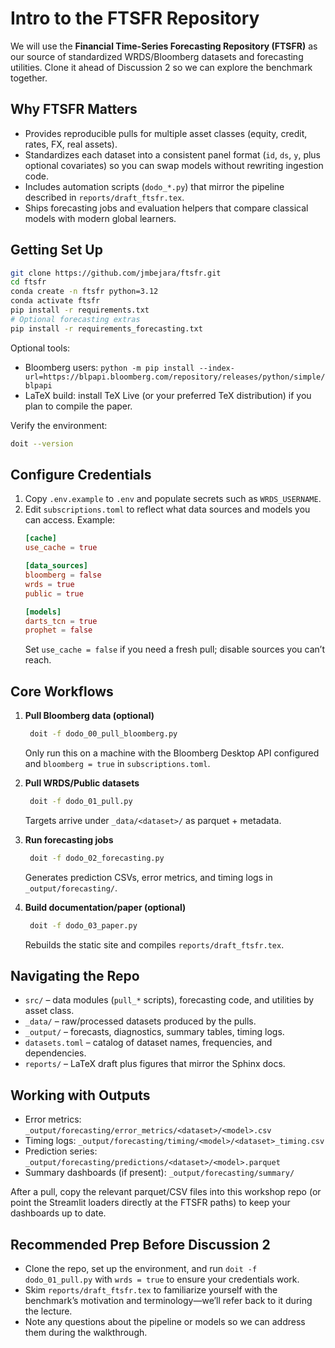 # Intro to the FTSFR Repository

We will use the **Financial Time-Series Forecasting Repository (FTSFR)** as our source of standardized WRDS/Bloomberg datasets and forecasting utilities. Clone it ahead of Discussion 2 so we can explore the benchmark together.

## Why FTSFR Matters
- Provides reproducible pulls for multiple asset classes (equity, credit, rates, FX, real assets).
- Standardizes each dataset into a consistent panel format (`id`, `ds`, `y`, plus optional covariates) so you can swap models without rewriting ingestion code.
- Includes automation scripts (`dodo_*.py`) that mirror the pipeline described in `reports/draft_ftsfr.tex`.
- Ships forecasting jobs and evaluation helpers that compare classical models with modern global learners.

## Getting Set Up
```bash
git clone https://github.com/jmbejara/ftsfr.git
cd ftsfr
conda create -n ftsfr python=3.12
conda activate ftsfr
pip install -r requirements.txt
# Optional forecasting extras
pip install -r requirements_forecasting.txt
```
Optional tools:
- Bloomberg users: `python -m pip install --index-url=https://blpapi.bloomberg.com/repository/releases/python/simple/ blpapi`
- LaTeX build: install TeX Live (or your preferred TeX distribution) if you plan to compile the paper.

Verify the environment:
```bash
doit --version
```

## Configure Credentials
1. Copy `.env.example` to `.env` and populate secrets such as `WRDS_USERNAME`.
2. Edit `subscriptions.toml` to reflect what data sources and models you can access. Example:
   ```toml
   [cache]
   use_cache = true

   [data_sources]
   bloomberg = false
   wrds = true
   public = true

   [models]
   darts_tcn = true
   prophet = false
   ```
   Set `use_cache = false` if you need a fresh pull; disable sources you can’t reach.

## Core Workflows
1. **Pull Bloomberg data (optional)**
   ```bash
    doit -f dodo_00_pull_bloomberg.py
   ```
   Only run this on a machine with the Bloomberg Desktop API configured and `bloomberg = true` in `subscriptions.toml`.

2. **Pull WRDS/Public datasets**
   ```bash
    doit -f dodo_01_pull.py
   ```
   Targets arrive under `_data/<dataset>/` as parquet + metadata.

3. **Run forecasting jobs**
   ```bash
    doit -f dodo_02_forecasting.py
   ```
   Generates prediction CSVs, error metrics, and timing logs in `_output/forecasting/`.

4. **Build documentation/paper (optional)**
   ```bash
    doit -f dodo_03_paper.py
   ```
   Rebuilds the static site and compiles `reports/draft_ftsfr.tex`.

## Navigating the Repo
- `src/` – data modules (`pull_*` scripts), forecasting code, and utilities by asset class.
- `_data/` – raw/processed datasets produced by the pulls.
- `_output/` – forecasts, diagnostics, summary tables, timing logs.
- `datasets.toml` – catalog of dataset names, frequencies, and dependencies.
- `reports/` – LaTeX draft plus figures that mirror the Sphinx docs.

## Working with Outputs
- Error metrics: `_output/forecasting/error_metrics/<dataset>/<model>.csv`
- Timing logs: `_output/forecasting/timing/<model>/<dataset>_timing.csv`
- Prediction series: `_output/forecasting/predictions/<dataset>/<model>.parquet`
- Summary dashboards (if present): `_output/forecasting/summary/`

After a pull, copy the relevant parquet/CSV files into this workshop repo (or point the Streamlit loaders directly at the FTSFR paths) to keep your dashboards up to date.

## Recommended Prep Before Discussion 2
- Clone the repo, set up the environment, and run `doit -f dodo_01_pull.py` with `wrds = true` to ensure your credentials work.
- Skim `reports/draft_ftsfr.tex` to familiarize yourself with the benchmark’s motivation and terminology—we’ll refer back to it during the lecture.
- Note any questions about the pipeline or models so we can address them during the walkthrough.
